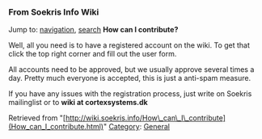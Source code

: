 
### From Soekris Info Wiki



Jump to: [navigation](How_can_I_contribute.html#column-one), [search](How_can_I_contribute.html#searchInput) 
**How can I contribute?**


Well, all you need is to have a registered account on the wiki. To get that click the top right corner and fill out the user form.


All accounts need to be approved, but we usually approve several times a day. Pretty much everyone is accepted, this is just a anti-spam measure.


If you have any issues with the registration process, just write on Soekris mailinglist or to **wiki at cortexsystems.dk**





Retrieved from "[http://wiki.soekris.info/How\_can\_I\_contribute](How_can_I_contribute.html)"
[Category](https://web.archive.org/web/20180610231524/http://wiki.soekris.info/Special:Categories "Special:Categories"): [General](https://web.archive.org/web/20180610231524/http://wiki.soekris.info/Category:General "Category:General")

 

